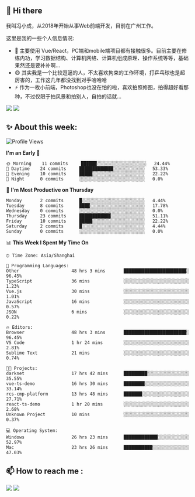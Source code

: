## 👋 Hi there

我叫冯小成，从2018年开始从事Web前端开发，目前在广州工作。

这里是我的一些个人信息情况:

- 🌱 主要使用 Vue/React，PC端和mobile端项目都有接触很多。目前主要在修练内功，学习数据结构、计算机网络、计算机组成原理、操作系统等等，基础果然还是要补补啊...
- 😄 其实我是一个比较逗逼的人，不太喜欢拘束的工作环境，打乒乓球也是超厉害的，工作这几年都没找到对手哈哈哈
- ⚡ 作为一枚小前端，Photoshop也没在怕的啦，喜欢拍照修图，拍得超好看那种，不过仅限于拍风景和拍别人，自拍的话就...

![](https://github-readme-stats.vercel.app/api?username=fxpixels&theme=graywhite&hide_border=true)
![](https://github-readme-stats.vercel.app/api/top-langs/?username=fxpixels&hide_border=true&layout=compact)

<!--
<img src="https://github-readme-stats.vercel.app/api?username=fxpixels&theme=graywhite&hide_border=true" width="500" alt=""/>
<img src="https://github-readme-stats.vercel.app/api/top-langs/?username=fxpixels&hide_border=true&layout=compact" width="300" alt=""/>
-->
## ✨ About this week:
<!--START_SECTION:waka-->
![Profile Views](http://img.shields.io/badge/Profile%20Views-1-blue)

**I'm an Early 🐤** 

```text
🌞 Morning    11 commits     ██████░░░░░░░░░░░░░░░░░░░   24.44% 
🌆 Daytime    24 commits     █████████████░░░░░░░░░░░░   53.33% 
🌃 Evening    10 commits     █████░░░░░░░░░░░░░░░░░░░░   22.22% 
🌙 Night      0 commits      ░░░░░░░░░░░░░░░░░░░░░░░░░   0.0%

```
📅 **I'm Most Productive on Thursday** 

```text
Monday       2 commits      █░░░░░░░░░░░░░░░░░░░░░░░░   4.44% 
Tuesday      8 commits      ████░░░░░░░░░░░░░░░░░░░░░   17.78% 
Wednesday    0 commits      ░░░░░░░░░░░░░░░░░░░░░░░░░   0.0% 
Thursday     23 commits     ████████████░░░░░░░░░░░░░   51.11% 
Friday       10 commits     █████░░░░░░░░░░░░░░░░░░░░   22.22% 
Saturday     2 commits      █░░░░░░░░░░░░░░░░░░░░░░░░   4.44% 
Sunday       0 commits      ░░░░░░░░░░░░░░░░░░░░░░░░░   0.0%

```


📊 **This Week I Spent My Time On** 

```text
⌚︎ Time Zone: Asia/Shanghai

💬 Programming Languages: 
Other                    48 hrs 3 mins       ████████████████████████░   96.45% 
TypeScript               36 mins             ░░░░░░░░░░░░░░░░░░░░░░░░░   1.23% 
Vue.js                   30 mins             ░░░░░░░░░░░░░░░░░░░░░░░░░   1.01% 
JavaScript               16 mins             ░░░░░░░░░░░░░░░░░░░░░░░░░   0.57% 
JSON                     6 mins              ░░░░░░░░░░░░░░░░░░░░░░░░░   0.22%

🔥 Editors: 
Browser                  48 hrs 3 mins       ████████████████████████░   96.45% 
VS Code                  1 hr 24 mins        ░░░░░░░░░░░░░░░░░░░░░░░░░   2.81% 
Sublime Text             21 mins             ░░░░░░░░░░░░░░░░░░░░░░░░░   0.74%

🐱‍💻 Projects: 
darknet                  17 hrs 42 mins      █████████░░░░░░░░░░░░░░░░   35.55% 
vue-ts-demo              16 hrs 30 mins      ████████░░░░░░░░░░░░░░░░░   33.14% 
rcs-cmp-platform         13 hrs 48 mins      ███████░░░░░░░░░░░░░░░░░░   27.71% 
react-ts-demo            1 hr 20 mins        ░░░░░░░░░░░░░░░░░░░░░░░░░   2.68% 
Unknown Project          10 mins             ░░░░░░░░░░░░░░░░░░░░░░░░░   0.37%

💻 Operating System: 
Windows                  26 hrs 23 mins      █████████████░░░░░░░░░░░░   52.97% 
Mac                      23 hrs 26 mins      ███████████░░░░░░░░░░░░░░   47.03%

```


<!--END_SECTION:waka-->

## :mailbox: How to reach me : 

[<img src="https://img.icons8.com/bubbles/50/000000/gmail.png"/>](mailto:iampcfox@gmail.com)
[<img target="_blank" src="https://img.icons8.com/bubbles/50/000000/github.png">](https://github.com/FxPixels)



<!-- ![Visitor Badge](https://visitor-badge.laobi.icu/badge?page_id=fxpixels) -->

<!--
**FxPixels/FxPixels** is a ✨ _special_ ✨ repository because its `README.md` (this file) appears on your GitHub profile.

Here are some ideas to get you started:

- 🔭 I’m currently working on ...
- 🌱 I’m currently learning ...
- 👯 I’m looking to collaborate on ...
- 🤔 I’m looking for help with ...
- 💬 Ask me about ...
- 📫 How to reach me: ...
- 😄 Pronouns: ...
- ⚡ Fun fact: ...
-->
